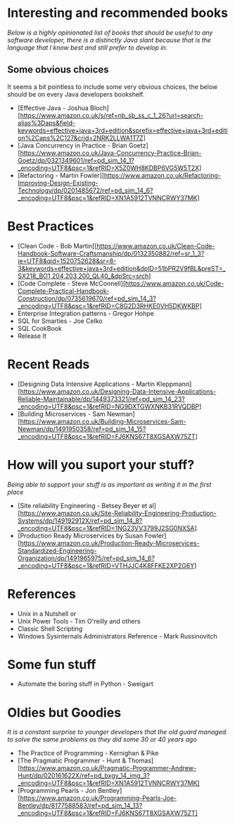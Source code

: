 # Interesting and recommended books

_Below is a highly opinionated list of books that should be useful to any software developer, there is a distinctly Java slant because that is the language that I know best and still prefer to develop in._

## Some obvious choices

It seems a bit pointless to include some very obvious choices, the below should be on every Java developers bookshelf.

* [Effective Java - Joshua Bloch][https://www.amazon.co.uk/s/ref=nb_sb_ss_c_1_26?url=search-alias%3Daps&field-keywords=effective+java+3rd+edition&sprefix=effective+java+3rd+edition%2Caps%2C127&crid=2NRK2LLWA1T7Z]
* [Java Concurrency in Practice - Brian Goetz][https://www.amazon.co.uk/Java-Concurrency-Practice-Brian-Goetz/dp/0321349601/ref=pd_sim_14_1?_encoding=UTF8&psc=1&refRID=X5Z0WH8KDBP6VG5W5T2X]
* [Refactoring - Martin Fowler][https://www.amazon.co.uk/Refactoring-Improving-Design-Existing-Technology/dp/0201485672/ref=pd_sim_14_6?_encoding=UTF8&psc=1&refRID=XN1A5912TVNNCRWY37MK]

# Best Practices

* [Clean Code - Bob Martin][https://www.amazon.co.uk/Clean-Code-Handbook-Software-Craftsmanship/dp/0132350882/ref=sr_1_3?ie=UTF8&qid=1520752628&sr=8-3&keywords=effective+java+3rd+edition&dpID=51bPR2V9fBL&preST=_SX218_BO1,204,203,200_QL40_&dpSrc=srch]
* [Code Complete - Steve McConnell][https://www.amazon.co.uk/Code-Complete-Practical-Handbook-Construction/dp/0735619670/ref=pd_sim_14_3?_encoding=UTF8&psc=1&refRID=C8G2D3RHKE0VH5DKWKBP]
* Enterprise Integration patterns - Gregor Hohpe
* SQL for Smarties - Joe Celko
* SQL CookBook
* Release It

# Recent Reads

* [Designing Data Intensive Applications - Martin Kleppmann][https://www.amazon.co.uk/Designing-Data-Intensive-Applications-Reliable-Maintainable/dp/1449373321/ref=pd_sim_14_23?_encoding=UTF8&psc=1&refRID=NG9DXTGWXNKB31RVQDBP]
* [Building Microservices - Sam Newman][https://www.amazon.co.uk/Building-Microservices-Sam-Newman/dp/1491950358/ref=pd_sim_14_15?_encoding=UTF8&psc=1&refRID=FJ6KNS67T8XGSAXW75ZT]

# How will you suport your stuff?

_Being able to support your stuff is as important as writing it in the first place_

* [Site reliability Engineering - Betsey Beyer et al][https://www.amazon.co.uk/Site-Reliability-Engineering-Production-Systems/dp/149192912X/ref=pd_sim_14_8?_encoding=UTF8&psc=1&refRID=1NG23VV3799J2SG0NXSA]
* [Production Ready Microservices by Susan Fowler][https://www.amazon.co.uk/Production-Ready-Microservices-Standardized-Engineering-Organization/dp/1491965975/ref=pd_sim_14_6?_encoding=UTF8&psc=1&refRID=VTHJJC4K8FFKE2XP2G6Y]

# References

* Unix in a Nutshell or 
* Unix Power Tools - Tim O'reilly and others
* Classic Shell Scripting
* Windows Sysinternals Administrators Reference - Mark Russinovitch

# Some fun stuff

* Automate the boring stuff in Python - Sweigart

# Oldies but Goodies

_It is a constant surprise to younger developers that the old guard managed to solve the same problems as they did some 30 or 40 years ago_

* The Practice of Programming - Kernighan & Pike
* [The Pragmatic Programmer - Hunt & Thomas][https://www.amazon.co.uk/Pragmatic-Programmer-Andrew-Hunt/dp/020161622X/ref=pd_bxgy_14_img_3?_encoding=UTF8&psc=1&refRID=XN1A5912TVNNCRWY37MK]
* [Programming Pearls - Jon Bentley][https://www.amazon.co.uk/Programming-Pearls-Joe-Bentley/dp/8177588583/ref=pd_sim_14_13?_encoding=UTF8&psc=1&refRID=FJ6KNS67T8XGSAXW75ZT]

